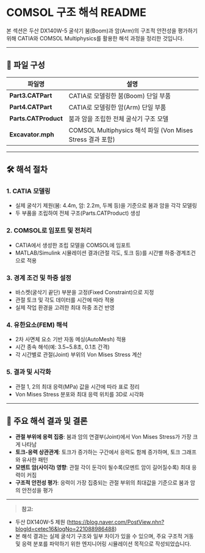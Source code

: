 # COMSOL 구조 해석 README

본 섹션은 두산 DX140W-5 굴삭기 붐(Boom)과 암(Arm)의 구조적 안전성을 평가하기 위해 CATIA와 COMSOL Multiphysics를 활용한 해석 과정을 정리한 것입니다.

---

## 📁 파일 구성

| 파일명               | 설명                                                         |
|----------------------|-------------------------------------------------------------|
| **Part3.CATPart**    | CATIA로 모델링한 붐(Boom) 단일 부품                         |
| **Part4.CATPart**    | CATIA로 모델링한 암(Arm) 단일 부품                          |
| **Parts.CATProduct** | 붐과 암을 조립한 전체 굴삭기 구조 모델                      |
| **Excavator.mph**    | COMSOL Multiphysics 해석 파일 (Von Mises Stress 결과 포함)   |

---

## 🛠️ 해석 절차

### 1. CATIA 모델링
- 실제 굴삭기 제원(붐: 4.4m, 암: 2.2m, 두께 등)을 기준으로 붐과 암을 각각 모델링
- 두 부품을 조립하여 전체 구조(Parts.CATProduct) 생성

### 2. COMSOL로 임포트 및 전처리
- CATIA에서 생성한 조립 모델을 COMSOL에 임포트
- MATLAB/Simulink 시뮬레이션 결과(관절 각도, 토크 등)를 시간별 하중·경계조건으로 적용

### 3. 경계 조건 및 하중 설정
- 바스켓(굴삭기 끝단) 부분을 고정(Fixed Constraint)으로 지정
- 관절 토크 및 각도 데이터를 시간에 따라 적용
- 실제 작업 환경을 고려한 최대 하중 조건 반영

### 4. 유한요소(FEM) 해석
- 2차 사면체 요소 기반 자동 메싱(AutoMesh) 적용
- 시간 종속 해석(예: 3.5~5.8초, 0.1초 간격)
- 각 시간별로 관절(Joint) 부위의 Von Mises Stress 계산

### 5. 결과 및 시각화
- 관절 1, 2의 최대 응력(MPa) 값을 시간에 따라 표로 정리
- Von Mises Stress 분포와 최대 응력 위치를 3D로 시각화

---

## 🔎 주요 해석 결과 및 결론

- **관절 부위에 응력 집중**: 붐과 암의 연결부(Joint)에서 Von Mises Stress가 가장 크게 나타남
- **토크-응력 상관관계**: 토크가 증가하는 구간에서 응력도 함께 증가하며, 토크 그래프와 유사한 패턴
- **모멘트 암(사이각) 영향**: 관절 각이 둔각이 될수록(모멘트 암이 길어질수록) 최대 응력이 커짐
- **구조적 안전성 평가**: 응력이 가장 집중되는 관절 부위의 최대값을 기준으로 붐과 암의 안전성을 평가

---

> **참고:**
- 두산 DX140W-5 제원 (https://blog.naver.com/PostView.nhn?blogId=cetec16&logNo=221088986488)
- 본 해석 결과는 실제 굴삭기 구조와 일부 차이가 있을 수 있으며, 주요 구조적 거동 및 응력 분포를 파악하기 위한 엔지니어링 시뮬레이션 목적으로 작성되었습니다.
